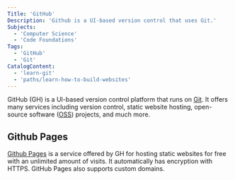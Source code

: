 ```yaml
---
Title: 'GitHub'
Description: 'Github is a UI-based version control that uses Git.'
Subjects:
  - 'Computer Science'
  - 'Code Foundations'
Tags:
  - 'GitHub'
  - 'Git'
CatalogContent:
  - 'learn-git'
  - 'paths/learn-how-to-build-websites'
---
```


GitHub (GH) is a UI-based version control platform that runs on [Git](https://www.codecademy.com/resources/docs/git). It offers many services including version control,  static website hosting, open-source software ([OSS](https://www.codecademy.com/resources/docs/general/open-source)) projects, and much more.

## Github Pages

[Github Pages](https://pages.github.com/) is a service offered by GH for hosting static websites for free with an unlimited amount of visits. It automatically has encryption with HTTPS. GitHub Pages also supports custom domains.
